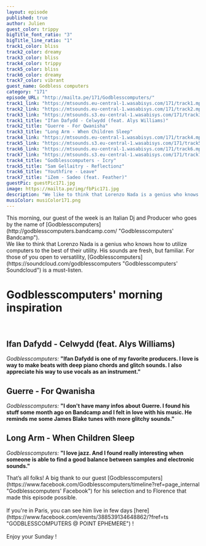 ```yaml
---
layout: episode
published: true
author: Julien
guest_color: trippy
bigTitle_font_ratio: "3"
bigTitle_line_ratio: "1"
track1_color: bliss
track2_color: dreamy
track3_color: bliss
track4_color: trippy
track5_color: bliss
track6_color: dreamy
track7_color: vibrant
guest_name: Godbless computers
category: "171"
episode_URL: "http://mailta.pe/171/Godblesscomputers/"
track1_link: "https://mtsounds.eu-central-1.wasabisys.com/171/track1.mp3"
track2_link: "https://mtsounds.eu-central-1.wasabisys.com/171/track2.mp3"
track3_link: "https://mtsounds.s3.eu-central-1.wasabisys.com/171/track3.mp3"
track1_title: "Ifan Dafydd - Celwydd (feat. Alys Williams)"
track2_title: "Guerre - For Qwanisha"
track3_title: "Long Arm - When Children Sleep"
track4_link: "https://mtsounds.eu-central-1.wasabisys.com/171/track4.mp3"
track5_link: "https://mtsounds.s3.eu-central-1.wasabisys.com/171/track5.mp3"
track6_link: "https://mtsounds.eu-central-1.wasabisys.com/171/track6.mp3"
track7_link: "https://mtsounds.s3.eu-central-1.wasabisys.com/171/track7.mp3"
track4_title: "Godblesscomputers - Icry"
track5_title: "Sam Gellaitry - Reflectionz"
track6_title: "Youthfire - Leave"
track7_title: "iZem - Sadeo (feat. Feather)"
guestPic: guestPic171.jpg
image: https://mailta.pe/img/fbPic171.jpg
description: "We like to think that Lorenzo Nada is a genius who knows how to utilize computers to the best of their utility. His sounds are fresh, but familiar. For those of you open to versatility, Godblesscomputers is a must-listen."
musiColor: musiColor171.png
---
```




<p id="introduction">
This morning, our guest of the week is an Italian Dj and Producer who goes by the name of [Godblesscomputers](http://godblesscomputers.bandcamp.com/ "Godblesscomputers' Bandcamp"). 
<br>
We like to think that Lorenzo Nada is a genius who knows how to utilize computers to the best of their utility.  His sounds are fresh, but familiar. For those of you open to versatility, [Godblesscomputers](https://soundcloud.com/godblesscomputers "Godblesscomputers' Soundcloud") is a must-listen. 
</p>

# Godblesscomputers' morning inspiration
<br>

## Ifan Dafydd - Celwydd (feat. Alys Williams)
_Godblesscomputers:_ **"**Ifan Dafydd is one of my favorite producers. I love is way to make beats with deep piano chords and glitch sounds. I also appreciate his way to use vocals as an instrument.**"**
 
## Guerre - For Qwanisha
_Godblesscomputers:_ **"**I don't have many infos about Guerre. I found his stuff some month ago on Bandcamp and I felt in love with his music. He reminds me some James Blake tunes with more glitchy sounds.**"**
 
## Long Arm - When Children Sleep
_Godblesscomputers:_ **"**I love jazz. And I found really interesting when someone is able to find a good balance between samples and electronic sounds.**"** 

<p id="outroduction">
That’s all folks! A big thank to our guest [Godblesscomputers](https://www.facebook.com/Godblesscomputers/timeline?ref=page_internal "Godblesscomputers' Facebook") for his selection and to Florence that made this episode possible. 
<br><br>
If you're in Paris, you can see him live in few days [here](https://www.facebook.com/events/388539134648862/?fref=ts "GODBLESSCOMPUTERS @ POINT EPHEMERE") ! 
<br><br>
Enjoy your Sunday !
</p>
